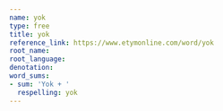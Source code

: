 ```yaml
---
name: yok
type: free
title: yok
reference_link: https://www.etymonline.com/word/yok
root_name: 
root_language: 
denotation: 
word_sums:
- sum: 'Yok + '
  respelling: yok
---
```

